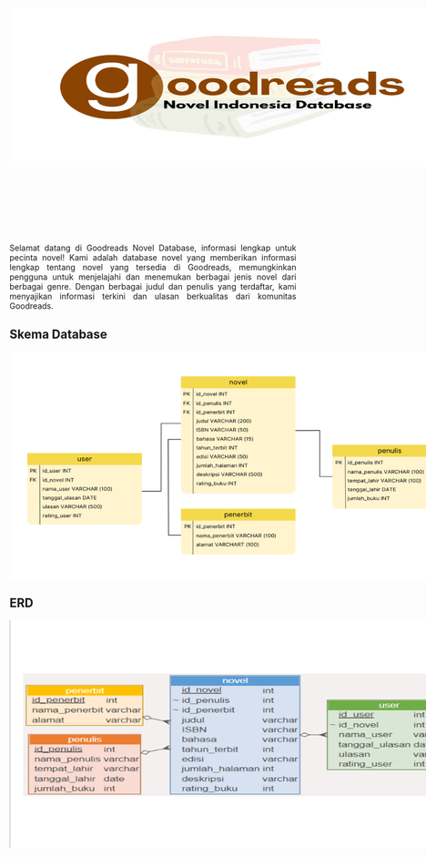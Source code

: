 <p align="center" style="width: 800px; height: 400px;">
  <img width="100%" height="70%" src="image/logo.png">
</p>

<div align="justify">
Selamat datang di Goodreads Novel Database, informasi lengkap untuk pecinta novel! Kami adalah database novel yang memberikan informasi lengkap tentang novel yang tersedia di Goodreads, memungkinkan pengguna untuk menjelajahi dan menemukan berbagai jenis novel dari berbagai genre. Dengan berbagai judul dan penulis yang terdaftar, kami menyajikan informasi terkini dan ulasan berkualitas dari komunitas Goodreads.

## Skema Database
<p align="center" style="width: 800px; height: 400px;">
  <img width="100%" height="100%" src="image/Skema MDS fix.png">
</p>


## ERD 
<p align="center" style="width: 800px; height: 400px;">
  <img width="100%" height="100%" src="image/ERD MSD fix.png">
</p>
